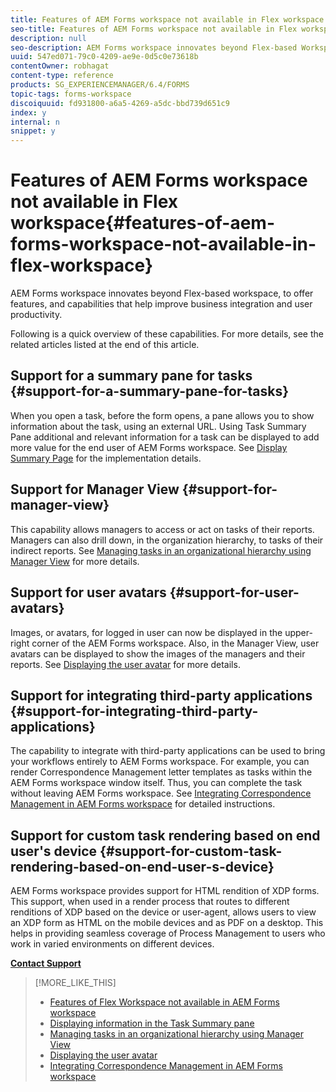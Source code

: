 ```yaml
---
title: Features of AEM Forms workspace not available in Flex workspace
seo-title: Features of AEM Forms workspace not available in Flex workspace
description: null
seo-description: AEM Forms workspace innovates beyond Flex-based Workspace. Read about differences in features and capabilities.
uuid: 547ed071-79c0-4209-ae9e-0d5c0e73618b
contentOwner: robhagat
content-type: reference
products: SG_EXPERIENCEMANAGER/6.4/FORMS
topic-tags: forms-workspace
discoiquuid: fd931800-a6a5-4269-a5dc-bbd739d651c9
index: y
internal: n
snippet: y
---
```


# Features of AEM Forms workspace not available in Flex workspace{#features-of-aem-forms-workspace-not-available-in-flex-workspace}

AEM Forms workspace innovates beyond Flex-based workspace, to offer features, and capabilities that help improve business integration and user productivity.

Following is a quick overview of these capabilities. For more details, see the related articles listed at the end of this article.

## Support for a summary pane for tasks {#support-for-a-summary-pane-for-tasks}

When you open a task, before the form opens, a pane allows you to show information about the task, using an external URL. Using Task Summary Pane additional and relevant information for a task can be displayed to add more value for the end user of AEM Forms workspace. See [Display Summary Page](../../forms/using/displaying-information-task-summary-pane.md) for the implementation details.

## Support for Manager View {#support-for-manager-view}

This capability allows managers to access or act on tasks of their reports. Managers can also drill down, in the organization hierarchy, to tasks of their indirect reports. See [Managing tasks in an organizational hierarchy using Manager View](../../forms/using/tasks-organizational-hierarchy-using-manager.md) for more details.

## Support for user avatars {#support-for-user-avatars}

Images, or avatars, for logged in user can now be displayed in the upper-right corner of the AEM Forms workspace. Also, in the Manager View, user avatars can be displayed to show the images of the managers and their reports. See [Displaying the user avatar](../../forms/using/displaying-user-avatar.md) for more details.

## Support for integrating third-party applications {#support-for-integrating-third-party-applications}

The capability to integrate with third-party applications can be used to bring your workflows entirely to AEM Forms workspace. For example, you can render Correspondence Management letter templates as tasks within the AEM Forms workspace window itself. Thus, you can complete the task without leaving AEM Forms workspace. See [Integrating Correspondence Management in AEM Forms workspace](../../forms/using/integrating-correspondence-management-html-workspace.md) for detailed instructions.

## Support for custom task rendering based on end user's device {#support-for-custom-task-rendering-based-on-end-user-s-device}

AEM Forms workspace provides support for HTML rendition of XDP forms. This support, when used in a render process that routes to different renditions of XDP based on the device or user-agent, allows users to view an XDP form as HTML on the mobile devices and as PDF on a desktop. This helps in providing seamless coverage of Process Management to users who work in varied environments on different devices.

[**Contact Support**](https://www.adobe.com/account/sign-in.supportportal.html)

>[!MORE_LIKE_THIS]
>
>* [Features of Flex Workspace not available in AEM Forms workspace](../../forms/using/features-flex-workspace-available-html.md)
>* [Displaying information in the Task Summary pane](../../forms/using/displaying-information-task-summary-pane.md)
>* [Managing tasks in an organizational hierarchy using Manager View](../../forms/using/tasks-organizational-hierarchy-using-manager.md)
>* [Displaying the user avatar](../../forms/using/displaying-user-avatar.md)
>* [Integrating Correspondence Management in AEM Forms workspace](../../forms/using/integrating-correspondence-management-html-workspace.md)
